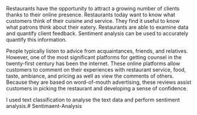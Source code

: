 Restaurants have the opportunity to attract a growing number of clients thanks to their online presence.
Restaurants today want to know what customers think of their cuisine and service. 
They find it useful to know what patrons think about their eatery. Restaurants are able to examine data and quantify client feedback. Sentiment analysis can be used to accurately quantify this information.

People typically listen to advice from acquaintances, friends, and relatives. However, one of the most significant platforms for getting counsel in the twenty-first century has been the internet. These online platforms allow customers to comment on their experiences with restaurant service, food, taste, ambiance, and pricing as well as view the comments of others. Because they are based on word-of-mouth advertising, these reviews assist customers in picking the restaurant and developing a sense of confidence.

I  used text classification to analyse the text data and perform sentiment analysis.# Sentimaent-Analysis
